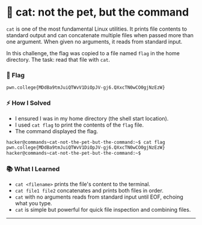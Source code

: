 # 🔹 cat: not the pet, but the command

`cat` is one of the most fundamental Linux utilities. It prints file contents to standard output and can concatenate multiple files when passed more than one argument. When given no arguments, it reads from standard input.

In this challenge, the flag was copied to a file named `flag` in the home directory. The task: read that file with `cat`.

### 🏴 Flag

`pwn.college{MDdBa9tmJuiQTWvV1DiOpJV-gj6.QXxcTN0wCO0gjNzEzW}`

### ⚡ How I Solved

* I ensured I was in my home directory (the shell start location).
* I used `cat flag` to print the contents of the `flag` file.
* The command displayed the flag.

```bash
hacker@commands~cat-not-the-pet-but-the-command:~$ cat flag
pwn.college{MDdBa9tmJuiQTWvV1DiOpJV-gj6.QXxcTN0wCO0gjNzEzW}
hacker@commands~cat-not-the-pet-but-the-command:~$
```

### 📚 What I Learned

* `cat <filename>` prints the file's content to the terminal.
* `cat file1 file2` concatenates and prints both files in order.
* `cat` with no arguments reads from standard input until EOF, echoing what you type.
* `cat` is simple but powerful for quick file inspection and combining files.

---
